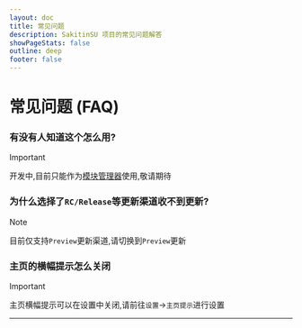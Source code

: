 ```yaml
---
layout: doc
title: 常见问题
description: SakitinSU 项目的常见问题解答
showPageStats: false
outline: deep
footer: false
---
```


# 常见问题 (FAQ)

### 有没有人知道这个怎么用?

> [!IMPORTANT]
> 开发中,目前只能作为[模块管理器](install)使用,敬请期待

### 为什么选择了`RC/Release`等更新渠道收不到更新?

> [!NOTE]
> 目前仅支持`Preview`更新渠道,请切换到`Preview`更新

### 主页的横幅提示怎么关闭

> [!IMPORTANT]
> 主页横幅提示可以在设置中关闭,请前往`设置`->`主页提示`进行设置

---
